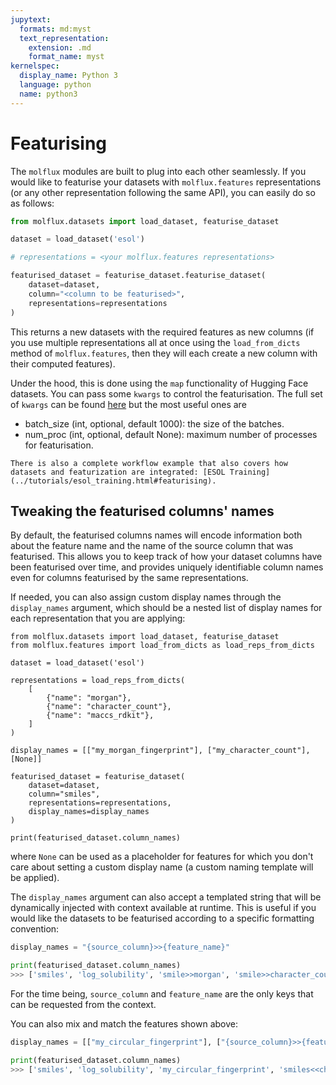 ```yaml
---
jupytext:
  formats: md:myst
  text_representation:
    extension: .md
    format_name: myst
kernelspec:
  display_name: Python 3
  language: python
  name: python3
---
```


# Featurising

The ``molflux`` modules are built to plug into each other seamlessly. If you would like to featurise your datasets
with ``molflux.features`` representations (or any other representation following the same API), you can easily do so as follows:

```python
from molflux.datasets import load_dataset, featurise_dataset

dataset = load_dataset('esol')

# representations = <your molflux.features representations>

featurised_dataset = featurise_dataset.featurise_dataset(
    dataset=dataset,
    column="<column to be featurised>",
    representations=representations
)
```

This returns a new datasets with the required features as new columns (if you use multiple representations all at once using
the ``load_from_dicts`` method of ``molflux.features``, then they will each create a new column with their computed features).

Under the hood, this is done using the ``map`` functionality of Hugging Face datasets. You can pass some ``kwargs`` to control
the featurisation. The full set of ``kwargs`` can be found [here](https://huggingface.co/docs/datasets/v2.3.2/en/package_reference/main_classes#datasets.Dataset.map)
but the most useful ones are
- batch_size (int, optional, default 1000): the size of the batches.
- num_proc (int, optional, default None): maximum number of processes for featurisation.

```{seealso}
There is also a complete workflow example that also covers how datasets and featurization are integrated: [ESOL Training](../tutorials/esol_training.html#featurising).
```

## Tweaking the featurised columns' names

By default, the featurised columns names will encode information both about the feature name and the name of the source
column that was featurised. This allows you to keep track of how your dataset columns have been featurised over time,
and provides uniquely identifiable column names even for columns featurised by the same representations.

If needed, you can also assign custom display names through the `display_names` argument, which should be a nested list
of display names for each representation that you are applying:

```{code-cell} ipython3
from molflux.datasets import load_dataset, featurise_dataset
from molflux.features import load_from_dicts as load_reps_from_dicts

dataset = load_dataset('esol')

representations = load_reps_from_dicts(
    [
        {"name": "morgan"},
        {"name": "character_count"},
        {"name": "maccs_rdkit"},
    ]
)

display_names = [["my_morgan_fingerprint"], ["my_character_count"], [None]]

featurised_dataset = featurise_dataset(
    dataset=dataset,
    column="smiles",
    representations=representations,
    display_names=display_names
)

print(featurised_dataset.column_names)
```

where `None` can be used as a placeholder for features for which you don't care about setting a custom display name (a
custom naming template will be applied).

The `display_names` argument can also accept a templated string that will be dynamically injected with context available
at runtime. This is useful if you would like the datasets to be featurised according to a specific formatting convention:

```python
display_names = "{source_column}>>{feature_name}"

print(featurised_dataset.column_names)
>>> ['smiles', 'log_solubility', 'smile>>morgan', 'smile>>character_count', 'smile>>maccs_rdkit']
```

For the time being, `source_column` and `feature_name` are the only keys that can be requested from the context.

You can also mix and match the features shown above:

```python
display_names = [["my_circular_fingerprint"], ["{source_column}>>{feature_name}"], [None]]

print(featurised_dataset.column_names)
>>> ['smiles', 'log_solubility', 'my_circular_fingerprint', 'smiles<<character_count', 'smiles>>maccs_rdkit']
```
